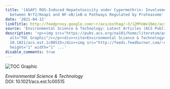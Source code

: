 ```yaml
---
title: '[ASAP] ROS-Induced Hepatotoxicity under Cypermethrin: Involvement of the Crosstalk
  between Nrf2/Keap1 and NF-κB/iκB-α Pathways Regulated by Proteasome'
date: '2021-04-12'
linkTitle: http://feedproxy.google.com/~r/acs/esthag/~3/12MfoWv16mc/acs.est.1c00515
source: 'Environmental Science & Technology: Latest Articles (ACS Publications)'
description: '<p><img src="https://pubs.acs.org/na101/home/literatum/publisher/achs/journals/content/esthag/0/esthag.ahead-of-print/acs.est.1c00515/20210412/images/medium/es1c00515_0009.gif"
  alt="TOC Graphic"/></p><div><cite>Environmental Science & Technology</cite></div><div>DOI:
  10.1021/acs.est.1c00515</div><img src="http://feeds.feedburner.com/~r/acs/esthag/~4/12MfoWv16mc"
  height="1" width="1" ...'
disable_comments: true
---
```

<p><img src="https://pubs.acs.org/na101/home/literatum/publisher/achs/journals/content/esthag/0/esthag.ahead-of-print/acs.est.1c00515/20210412/images/medium/es1c00515_0009.gif" alt="TOC Graphic"/></p><div><cite>Environmental Science & Technology</cite></div><div>DOI: 10.1021/acs.est.1c00515</div><img src="http://feeds.feedburner.com/~r/acs/esthag/~4/12MfoWv16mc" height="1" width="1" ...